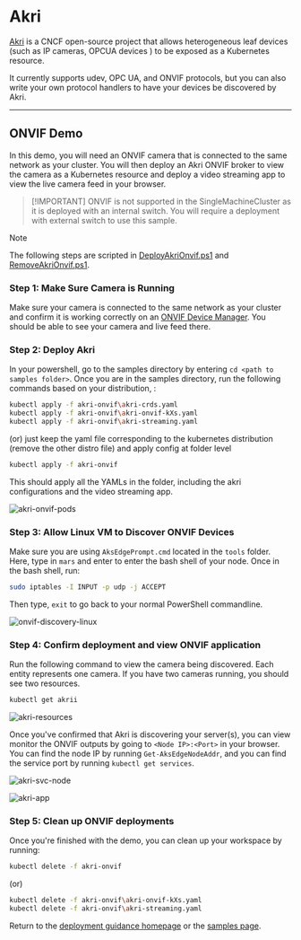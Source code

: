 # Akri

[Akri](https://docs.akri.sh/) is a CNCF open-source project that allows heterogeneous leaf devices (such as IP cameras, OPCUA devices ) to be exposed as a Kubernetes resource.

It currently supports udev, OPC UA, and ONVIF protocols, but you can also write your own protocol handlers to have your devices be discovered by Akri.

---

## ONVIF Demo

In this demo, you will need an ONVIF camera that is connected to the same network as your cluster. You will then deploy an Akri ONVIF broker to view the camera as a Kubernetes resource and deploy a video streaming app to view the live camera feed in your browser.

> [!IMPORTANT] ONVIF is not supported in the SingleMachineCluster as it is deployed with an internal switch. You will require a deployment with external switch to use this sample.

> [!NOTE]
> The following steps are scripted in [DeployAkriOnvif.ps1](./DeployAkriOnvif.ps1) and [RemoveAkriOnvif.ps1](./RemoveAkriOnvif.ps1).

### Step 1: Make Sure Camera is Running

Make sure your camera is connected to the same network as your cluster and confirm it is working correctly on an [ONVIF Device Manager](https://sourceforge.net/projects/onvifdm/). You should be able to see your camera and live feed there.

### Step 2: Deploy Akri

In your powershell, go to the samples directory by entering `cd <path to samples folder>`. Once you are in the samples directory, run the following commands based on your distribution,  :

```bash
kubectl apply -f akri-onvif\akri-crds.yaml
kubectl apply -f akri-onvif\akri-onvif-kXs.yaml 
kubectl apply -f akri-onvif\akri-streaming.yaml
```

(or) just keep the yaml file corresponding to the kubernetes distribution (remove the other distro file) and apply config at folder level

```bash
kubectl apply -f akri-onvif 
```

This should apply all the YAMLs in the folder, including the akri configurations and the video streaming app.

![akri-onvif-pods](/docs/images/akri-onvif-pods.png)

### Step 3: Allow Linux VM to Discover ONVIF Devices

Make sure you are using `AksEdgePrompt.cmd` located in the `tools` folder. Here, type in `mars` and enter to enter the bash shell of your node.
Once in the bash shell, run:

```bash
sudo iptables -I INPUT -p udp -j ACCEPT
```

Then type, `exit` to go back to your normal PowerShell commandline.

![onvif-discovery-linux](/docs/images/onvif-discovery-linux.png)

### Step 4: Confirm deployment and view ONVIF application

Run the following command to view the camera being discovered. Each entity represents one camera. If you have two cameras running, you should see two resources.

```bash
kubectl get akrii
```

![akri-resources](/docs/images/akri-onvif-resources.png)

Once you've confirmed that Akri is discovering your server(s), you can view monitor the ONVIF outputs by going to `<Node IP>:<Port>` in your browser. You can find the node IP by running `Get-AksEdgeNodeAddr`, and you can find the service port by running `kubectl get services`.

![akri-svc-node](/docs/images/akri-onvif-svc-port.png)

![akri-app](/docs/images/akri-onvif-app.png)

### Step 5: Clean up ONVIF deployments

Once you're finished with the demo, you can clean up your workspace by running:

```bash
kubectl delete -f akri-onvif
```

(or)

```bash
kubectl delete -f akri-onvif\akri-onvif-kXs.yaml 
kubectl delete -f akri-onvif\akri-streaming.yaml
```

Return to the [deployment guidance homepage](/docs/AKS-Lite-Deployment-Guidance.md) or the [samples page](/samples/README.md).
